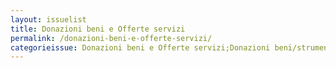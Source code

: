 ```yaml
---
layout: issuelist
title: Donazioni beni e Offerte servizi
permalink: /donazioni-beni-e-offerte-servizi/
categorieissue: Donazioni beni e Offerte servizi;Donazioni beni/strumenti
---
```

